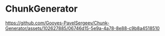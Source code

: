 # ChunkGenerator



https://github.com/Gooyes-PavelSergeev/Chunk-Generator/assets/102627885/06746d15-5e9a-4a78-8e88-c9b8a4518510


